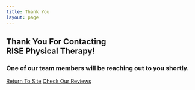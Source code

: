 ```yaml
---
title: Thank You
layout: page
---
```


<!-- Thank You Page -->
<section id="thank-you">
  <div class="container">
    <div class="row">
      <div class="col-lg-12 text-center">
        <h2 class="section-heading">Thank You For Contacting <br>RISE Physical Therapy!</h2>
        <h3 class="section-subheading text-muted">One of our team members will be reaching out to you shortly.</h3>
        <a href="{{ site.url }}" class="btn btn-xl" id="return-button">Return To Site</a>
        <a href="https://www.yelp.com/biz/rise-physical-therapy-solana-beach-2" class="btn btn-xl">Check Our Reviews</a>
      </div>
    </div>
  </div>
</section>
